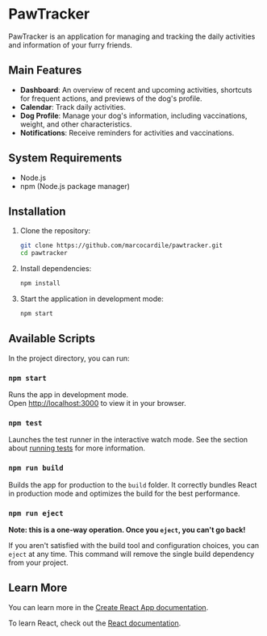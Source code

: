 # PawTracker

PawTracker is an application for managing and tracking the daily activities and information of your furry friends.

## Main Features

- **Dashboard**: An overview of recent and upcoming activities, shortcuts for frequent actions, and previews of the dog's profile.
- **Calendar**: Track daily activities.
- **Dog Profile**: Manage your dog's information, including vaccinations, weight, and other characteristics.
- **Notifications**: Receive reminders for activities and vaccinations.

## System Requirements

- Node.js
- npm (Node.js package manager)

## Installation

1. Clone the repository:
    ```bash
    git clone https://github.com/marcocardile/pawtracker.git
    cd pawtracker
    ```

2. Install dependencies:
    ```bash
    npm install
    ```

3. Start the application in development mode:
    ```bash
    npm start
    ```

## Available Scripts

In the project directory, you can run:

### `npm start`

Runs the app in development mode.\
Open [http://localhost:3000](http://localhost:3000) to view it in your browser.

### `npm test`

Launches the test runner in the interactive watch mode. See the section about [running tests](https://facebook.github.io/create-react-app/docs/running-tests) for more information.

### `npm run build`

Builds the app for production to the `build` folder. It correctly bundles React in production mode and optimizes the build for the best performance.

### `npm run eject`

**Note: this is a one-way operation. Once you `eject`, you can't go back!**

If you aren't satisfied with the build tool and configuration choices, you can `eject` at any time. This command will remove the single build dependency from your project.

## Learn More

You can learn more in the [Create React App documentation](https://facebook.github.io/create-react-app/docs/getting-started).

To learn React, check out the [React documentation](https://reactjs.org/).